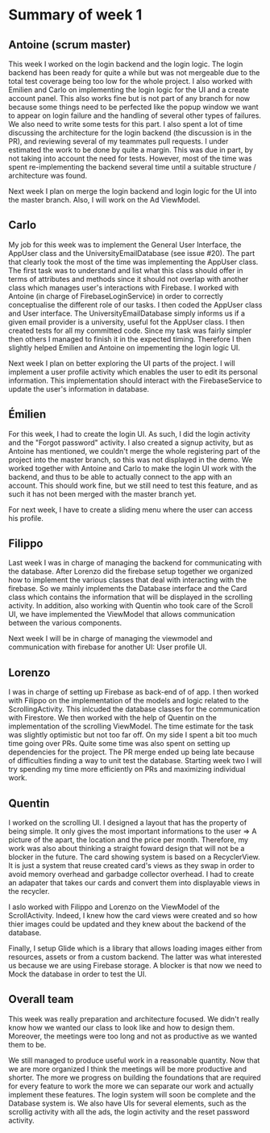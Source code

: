 # Summary of week 1

## Antoine (scrum master)
This week I worked on the login backend and the login logic. The login backend has been ready for quite a while but was not mergeable due to the total test coverage being too low for the whole project. I also worked with Emilien and Carlo on implementing the login logic for the UI and a create account panel. This also works fine but is not part of any branch for now because some things need to be perfected like the popup window we want to appear on login failure and the handling of several other types of failures. We also need to write some tests for this part. I also spent a lot of time discussing the architecture for the login backend (the discussion is in the PR), and reviewing several of my teammates pull requests. I under estimated the work to be done by quite a margin. This was due in part, by not taking into account the need for tests. However, most of the time was spent re-implementing the backend several time until a suitable structure / architecture was found.

Next week I plan on merge the login backend and login logic for the UI into the master branch. Also, I will work on the Ad ViewModel.

## Carlo
My job for this week was to implement the General User Interface, the AppUser class and the UniversityEmailDatabase (see issue #20). The part that clearly took the most of the time was implementing the AppUser class. The first task was to understand and list what this class should offer in terms of attributes and methods since it should not overlap with another class which manages user's interactions with Firebase. I worked with Antoine (in charge of FirebaseLoginService) in order to correctly conceptualise the different role of our tasks. I then coded the AppUser class and User interface. The UniversityEmailDatabase simply informs us if a given email provider is a university, useful fot the AppUser class. I then created tests for all my committed code. Since my task was fairly simpler then others I managed to finish it in the expected timing. Therefore I then slightly helped Emilien and Antoine on impementing the login logic UI. 

Next week I plan on better exploring the UI parts of the project. I will implement a user profile activity which enables the user to edit its personal information. This implementation should interact with the FirebaseService to update the user's information in database.

## Émilien
For this week, I had to create the login UI. As such, I did the login activity and the "Forgot password" activity. I also created a signup activity, but as Antoine has mentioned, we couldn't merge the whole registering part of the project into the master branch, so this was not displayed in the demo. We worked together with Antoine and Carlo to make the login UI work with the backend, and thus to be able to actually connect to the app with an account. This should work fine, but we still need to test this feature, and as such it has not been merged with the master branch yet. 

For next week, I have to create a sliding menu where the user can access his profile.

## Filippo
Last week I was in charge of managing the backend for communicating with the database. After Lorenzo did the firebase setup together we organized how to implement the various classes that deal with interacting with the firebase. So we mainly implements the Database interface and the Card class which contains the information that will be displayed in the scrolling activity. In addition, also working with Quentin who took care of the Scroll UI, we have implemented the ViewModel that allows communication between the various components.

Next week I will be in charge of managing the viewmodel and communication with firebase for another UI: User profile UI. 

## Lorenzo
I was in charge of setting up Firebase as back-end of of app. I then worked with Filippo on the implementation of the models and logic related to the ScrollingActivity. This inlcuded the database classes for the communication with Firestore. We then worked with the help of Quentin on the implementation of the scrolling ViewModel.
The time estimate for the task was slightly optimistic but not too far off. On my side I spent a bit too much time going over PRs. Quite some time was also spent on setting up dependencies for the project. The PR merge ended up being late because of difficulties finding a way to unit test the database.
Starting week two I will try spending my time more efficiently on PRs and maximizing individual work.

## Quentin

I worked on the scrolling UI. I designed a layout that has the property of being simple. It only gives the most important informations to the user => A picture of the apart, the location and the price per month. Therefore, my work was also about thinking a straight foward design that will not be a blocker in the future. The card showing system is based on a RecyclerView. It is just a system that reuse created card's views as they swap in order to avoid memory overhead and garbadge collector overhead. I had to create an adapater that takes our cards and convert them into displayable views in the recycler.

I aslo worked with Filippo and Lorenzo on the ViewModel of the ScrollActivity. Indeed, I knew how the card views were created and so how thier images could be updated and they knew about the backend of the database. 

Finally, I setup Glide which is a library that allows loading images either from resources, assets or from a custom backend. The latter was what interested us because we are using Firebase storage. A blocker is that now we need to Mock the database in order to test the UI.

## Overall team

This week was really preparation and architecture focused. We didn't really know how we wanted our class to look like and how to design them. Moreover, the meetings were too long and not as productive as we wanted them to be.

We still managed to produce useful work in a reasonable quantity. Now that we are more organized I think the meetings will be more productive and shorter. The more we progress on building the foundations that are required for every feature to work the more we can separate our work and actually implement these features.
The login system will soon be complete and the Database system is. We also have UIs for several elements, such as the scrollig activity with all the ads, the login activity and the reset password activity. 
